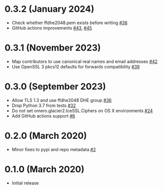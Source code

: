 # 0.3.2 (January 2024)

- Check whether ffdhe2048.pem exists before writing [#38](https://github.com/ome/omero-certificates/pull/38)
- GitHub actions improvements [#43](https://github.com/ome/omero-certificates/pull/43), [#45](https://github.com/ome/omero-certificates/pull/45)

# 0.3.1 (November 2023)

- Map contributors to use canonical real names and email addresses [#42](https://github.com/ome/omero-certificates/pull/42)
- Use OpenSSL 3 pkcs12 defaults for forwards compatibility [#39](https://github.com/ome/omero-certificates/pull/39)

# 0.3.0 (September 2023)

- Allow TLS 1.3 and use ffdhe2048 DHE group [#36](https://github.com/ome/omero-certificates/pull/36)
- Drop Python 3.7 from tests [#32](https://github.com/ome/omero-certificates/pull/32)
- Do not set omero.glacier2.IceSSL.Ciphers on OS X environments [#24](https://github.com/ome/omero-certificates/pull/24)
- Add GitHub actions support [#6](https://github.com/ome/omero-certificates/pull/6)

# 0.2.0 (March 2020)

- Minor fixes to pypi and repo metadata [#2](https://github.com/ome/omero-certificates/pull/2)

# 0.1.0 (March 2020)

- Initial release
